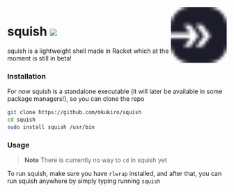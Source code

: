 <img align="right" height="128" src=".meow/sqsh.svg">

# squish ![](https://nukocities.neocities.org/nuko/sets/cat325.gif)

squish is a lightweight shell made in Racket which at the moment is still in beta!

### Installation

For now squish is a standalone executable (it will later be available in some package managers!), so you can clone the repo

```bash
git clone https://github.com/mkukiro/squish
cd squish
sudo install squish /usr/bin
```

### Usage
> **Note**
> There is currently no way to `cd` in squish yet

To run squish, make sure you have `rlwrap` installed, and after that, you can run squish anywhere by simply typing running `squish`